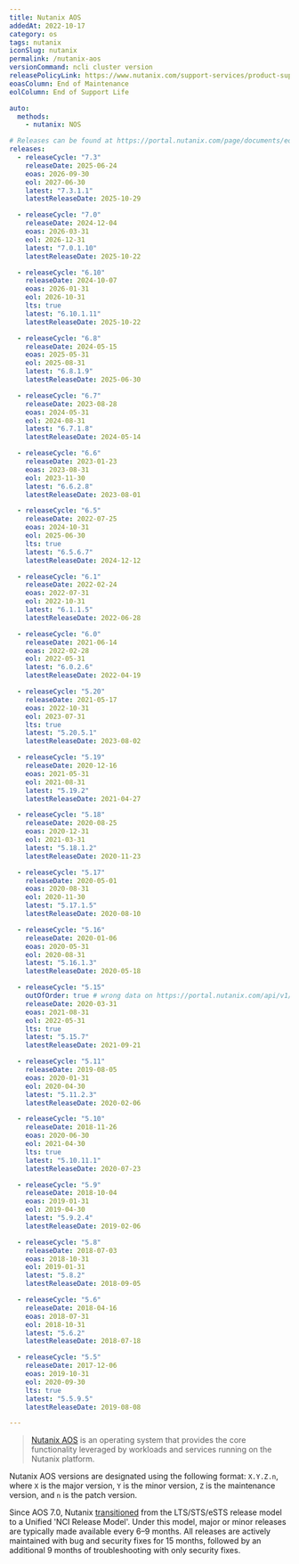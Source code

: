 ```yaml
---
title: Nutanix AOS
addedAt: 2022-10-17
category: os
tags: nutanix
iconSlug: nutanix
permalink: /nutanix-aos
versionCommand: ncli cluster version
releasePolicyLink: https://www.nutanix.com/support-services/product-support/support-policies-and-faqs
eoasColumn: End of Maintenance
eolColumn: End of Support Life

auto:
  methods:
    - nutanix: NOS

# Releases can be found at https://portal.nutanix.com/page/documents/eol/list?type=aos.
releases:
  - releaseCycle: "7.3"
    releaseDate: 2025-06-24
    eoas: 2026-09-30
    eol: 2027-06-30
    latest: "7.3.1.1"
    latestReleaseDate: 2025-10-29

  - releaseCycle: "7.0"
    releaseDate: 2024-12-04
    eoas: 2026-03-31
    eol: 2026-12-31
    latest: "7.0.1.10"
    latestReleaseDate: 2025-10-22

  - releaseCycle: "6.10"
    releaseDate: 2024-10-07
    eoas: 2026-01-31
    eol: 2026-10-31
    lts: true
    latest: "6.10.1.11"
    latestReleaseDate: 2025-10-22

  - releaseCycle: "6.8"
    releaseDate: 2024-05-15
    eoas: 2025-05-31
    eol: 2025-08-31
    latest: "6.8.1.9"
    latestReleaseDate: 2025-06-30

  - releaseCycle: "6.7"
    releaseDate: 2023-08-28
    eoas: 2024-05-31
    eol: 2024-08-31
    latest: "6.7.1.8"
    latestReleaseDate: 2024-05-14

  - releaseCycle: "6.6"
    releaseDate: 2023-01-23
    eoas: 2023-08-31
    eol: 2023-11-30
    latest: "6.6.2.8"
    latestReleaseDate: 2023-08-01

  - releaseCycle: "6.5"
    releaseDate: 2022-07-25
    eoas: 2024-10-31
    eol: 2025-06-30
    lts: true
    latest: "6.5.6.7"
    latestReleaseDate: 2024-12-12

  - releaseCycle: "6.1"
    releaseDate: 2022-02-24
    eoas: 2022-07-31
    eol: 2022-10-31
    latest: "6.1.1.5"
    latestReleaseDate: 2022-06-28

  - releaseCycle: "6.0"
    releaseDate: 2021-06-14
    eoas: 2022-02-28
    eol: 2022-05-31
    latest: "6.0.2.6"
    latestReleaseDate: 2022-04-19

  - releaseCycle: "5.20"
    releaseDate: 2021-05-17
    eoas: 2022-10-31
    eol: 2023-07-31
    lts: true
    latest: "5.20.5.1"
    latestReleaseDate: 2023-08-02

  - releaseCycle: "5.19"
    releaseDate: 2020-12-16
    eoas: 2021-05-31
    eol: 2021-08-31
    latest: "5.19.2"
    latestReleaseDate: 2021-04-27

  - releaseCycle: "5.18"
    releaseDate: 2020-08-25
    eoas: 2020-12-31
    eol: 2021-03-31
    latest: "5.18.1.2"
    latestReleaseDate: 2020-11-23

  - releaseCycle: "5.17"
    releaseDate: 2020-05-01
    eoas: 2020-08-31
    eol: 2020-11-30
    latest: "5.17.1.5"
    latestReleaseDate: 2020-08-10

  - releaseCycle: "5.16"
    releaseDate: 2020-01-06
    eoas: 2020-05-31
    eol: 2020-08-31
    latest: "5.16.1.3"
    latestReleaseDate: 2020-05-18

  - releaseCycle: "5.15"
    outOfOrder: true # wrong data on https://portal.nutanix.com/api/v1/eol/find?type=NOS
    releaseDate: 2020-03-31
    eoas: 2021-08-31
    eol: 2022-05-31
    lts: true
    latest: "5.15.7"
    latestReleaseDate: 2021-09-21

  - releaseCycle: "5.11"
    releaseDate: 2019-08-05
    eoas: 2020-01-31
    eol: 2020-04-30
    latest: "5.11.2.3"
    latestReleaseDate: 2020-02-06

  - releaseCycle: "5.10"
    releaseDate: 2018-11-26
    eoas: 2020-06-30
    eol: 2021-04-30
    lts: true
    latest: "5.10.11.1"
    latestReleaseDate: 2020-07-23

  - releaseCycle: "5.9"
    releaseDate: 2018-10-04
    eoas: 2019-01-31
    eol: 2019-04-30
    latest: "5.9.2.4"
    latestReleaseDate: 2019-02-06

  - releaseCycle: "5.8"
    releaseDate: 2018-07-03
    eoas: 2018-10-31
    eol: 2019-01-31
    latest: "5.8.2"
    latestReleaseDate: 2018-09-05

  - releaseCycle: "5.6"
    releaseDate: 2018-04-16
    eoas: 2018-07-31
    eol: 2018-10-31
    latest: "5.6.2"
    latestReleaseDate: 2018-07-18

  - releaseCycle: "5.5"
    releaseDate: 2017-12-06
    eoas: 2019-10-31
    eol: 2020-09-30
    lts: true
    latest: "5.5.9.5"
    latestReleaseDate: 2019-08-08

---
```


> [Nutanix AOS](https://www.nutanixbible.com/4a-book-of-aos-architecture.html) is an operating system
> that provides the core functionality leveraged by workloads and services running on the Nutanix platform.

Nutanix AOS versions are designated using the following format: `X.Y.Z.n`,
where `X` is the major version, `Y` is the minor version, `Z` is the maintenance version, and `n` is the patch version.

Since AOS 7.0, Nutanix [transitioned](https://portal.nutanix.com/page/documents/kbs/details?targetId=kA00e000000LIi9CAG)
from the LTS/STS/eSTS release model to a Unified 'NCI Release Model'.
Under this model, major or minor releases are typically made available every 6–9 months.
All releases are actively maintained with bug and security fixes for 15 months,
followed by an additional 9 months of troubleshooting with only security fixes.
